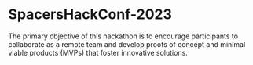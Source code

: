 # SpacersHackConf-2023
The primary objective of this hackathon is to encourage participants to collaborate as a remote team and develop proofs of concept and minimal viable products (MVPs) that foster innovative solutions.
